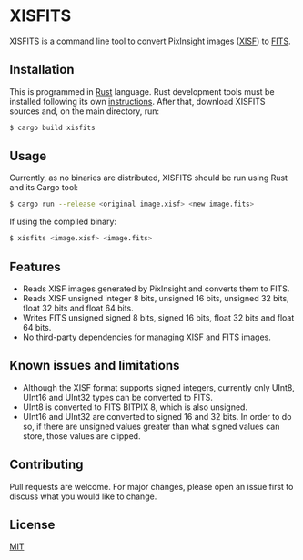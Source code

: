 # XISFITS

XISFITS is a command line tool to convert PixInsight images ([XISF](http://pixinsight.com/doc/docs/XISF-1.0-spec/XISF-1.0-spec.html)) to [FITS](https://fits.gsfc.nasa.gov/fits_standard.html).

## Installation

This is programmed in [Rust](http://rust-lang.org/) language. Rust development tools must be installed following its own [instructions](https://www.rust-lang.org/tools/install). After that, download XISFITS sources and, on the main directory, run:

```bash
$ cargo build xisfits
```

## Usage

Currently, as no binaries are distributed, XISFITS should be run using Rust and its Cargo tool:

```bash
$ cargo run --release <original image.xisf> <new image.fits>
```

If using the compiled binary:

```bash
$ xisfits <image.xisf> <image.fits>
```

## Features

- Reads XISF images generated by PixInsight and converts them to FITS.
- Reads XISF unsigned integer 8 bits, unsigned 16 bits, unsigned 32 bits, float 32 bits and float 64 bits.
- Writes FITS unsigned signed 8 bits, signed 16 bits, float 32 bits and float 64 bits.
- No third-party dependencies for managing XISF and FITS images.

## Known issues and limitations

- Although the XISF format supports signed integers, currently only UInt8, UInt16 and UInt32 types can be converted to FITS.
- UInt8 is converted to FITS BITPIX 8, which is also unsigned.
- UInt16 and UInt32 are converted to signed 16 and 32 bits. In order to do so, if there are unsigned values greater than what signed values can store, those values are clipped.

## Contributing
Pull requests are welcome. For major changes, please open an issue first to discuss what you would like to change.

## License
[MIT](https://choosealicense.com/licenses/mit/)
